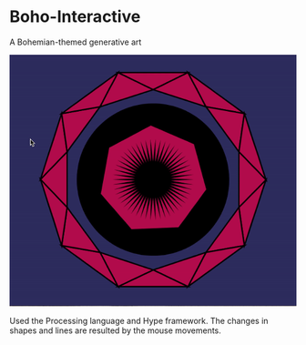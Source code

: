 # Boho-Interactive
A Bohemian-themed generative art

![alt tag](https://github.com/Samihaamin/Boho-Interactive/blob/master/BohoInteractive.gif)

Used the Processing language and Hype framework. The changes in shapes and lines are resulted by the mouse movements.
